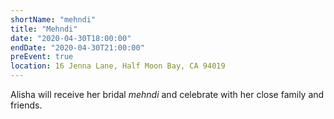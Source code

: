 ```yaml
---
shortName: "mehndi"
title: "Mehndi"
date: "2020-04-30T18:00:00"
endDate: "2020-04-30T21:00:00"
preEvent: true
location: 16 Jenna Lane, Half Moon Bay, CA 94019
---
```


Alisha will receive her bridal _mehndi_ and celebrate with her close family and friends.
